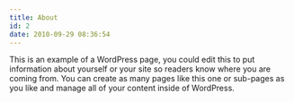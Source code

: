 ```yaml
---
title: About
id: 2
date: 2010-09-29 08:36:54
---
```


This is an example of a WordPress page, you could edit this to put information about yourself or your site so readers know where you are coming from. You can create as many pages like this one or sub-pages as you like and manage all of your content inside of WordPress.